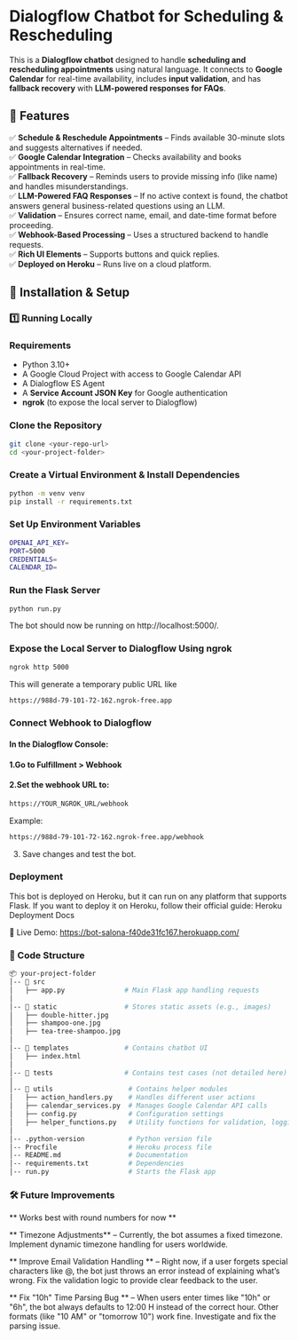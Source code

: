 # Dialogflow Chatbot for Scheduling & Rescheduling  


This is a **Dialogflow chatbot** designed to handle **scheduling and rescheduling appointments** using natural language. It connects to **Google Calendar** for real-time availability, includes **input validation**, and has **fallback recovery** with **LLM-powered responses for FAQs**.  



## 🔹 Features  

✅ **Schedule & Reschedule Appointments** – Finds available 30-minute slots and suggests alternatives if needed.  
✅ **Google Calendar Integration** – Checks availability and books appointments in real-time.  
✅ **Fallback Recovery** – Reminds users to provide missing info (like name) and handles misunderstandings.  
✅ **LLM-Powered FAQ Responses** – If no active context is found, the chatbot answers general business-related questions using an LLM.  
✅ **Validation** – Ensures correct name, email, and date-time format before proceeding.  
✅ **Webhook-Based Processing** – Uses a structured backend to handle requests.  
✅ **Rich UI Elements** – Supports buttons and quick replies.  
✅ **Deployed on Heroku** – Runs live on a cloud platform.  



## 📌 Installation & Setup  

### 1️⃣ Running Locally  

### **Requirements**  
- Python 3.10+  
- A Google Cloud Project with access to Google Calendar API  
- A Dialogflow ES Agent  
- A **Service Account JSON Key** for Google authentication  
- **ngrok** (to expose the local server to Dialogflow)  

### **Clone the Repository**  
```bash
git clone <your-repo-url>
cd <your-project-folder>
```

### **Create a Virtual Environment & Install Dependencies**
```bash
python -m venv venv
pip install -r requirements.txt
```


### **Set Up Environment Variables**
```bash
OPENAI_API_KEY=
PORT=5000
CREDENTIALS=
CALENDAR_ID=
```


### **Run the Flask Server**
```bash
python run.py
```
The bot should now be running on http://localhost:5000/.


### **Expose the Local Server to Dialogflow Using ngrok**
```bash
ngrok http 5000
```
This will generate a temporary public URL like
```bash
https://988d-79-101-72-162.ngrok-free.app
```


### **Connect Webhook to Dialogflow**

#### In the Dialogflow Console:
#### 1.Go to Fulfillment > Webhook
#### 2.Set the webhook URL to:

```bash
https://YOUR_NGROK_URL/webhook
```

Example:

```bash
https://988d-79-101-72-162.ngrok-free.app/webhook

```

3. Save changes and test the bot.




### **Deployment**

This bot is deployed on Heroku, but it can run on any platform that supports Flask.
If you want to deploy it on Heroku, follow their official guide:
Heroku Deployment Docs

🔗 Live Demo: https://bot-salona-f40de31fc167.herokuapp.com/







### **📂 Code Structure**
```bash
📦 your-project-folder
│-- 📂 src
│   ├── app.py               # Main Flask app handling requests
│
│-- 📂 static                 # Stores static assets (e.g., images)
│   ├── double-hitter.jpg
│   ├── shampoo-one.jpg
│   ├── tea-tree-shampoo.jpg
│
│-- 📂 templates              # Contains chatbot UI
│   ├── index.html
│
│-- 📂 tests                  # Contains test cases (not detailed here)
│
│-- 📂 utils                   # Contains helper modules
│   ├── action_handlers.py    # Handles different user actions
│   ├── calendar_services.py  # Manages Google Calendar API calls
│   ├── config.py             # Configuration settings
│   ├── helper_functions.py   # Utility functions for validation, logging, etc.
│
│-- .python-version           # Python version file
│-- Procfile                  # Heroku process file
│-- README.md                 # Documentation
│-- requirements.txt          # Dependencies
│-- run.py                    # Starts the Flask app

```


### **🛠 Future Improvements**

** Works best with round numbers for now **

** Timezone Adjustments** – Currently, the bot assumes a fixed timezone. Implement dynamic timezone handling for users worldwide.

** Improve Email Validation Handling ** – Right now, if a user forgets special characters like @, the bot just throws an error instead of explaining what’s wrong. Fix the validation logic to provide clear feedback to the user.

** Fix "10h" Time Parsing Bug ** – When users enter times like "10h" or "6h", the bot always defaults to 12:00 H instead of the correct hour. Other formats (like "10 AM" or "tomorrow 10") work fine. Investigate and fix the parsing issue.

 
